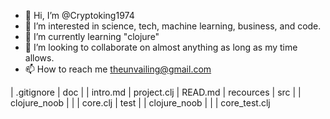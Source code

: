 - 👋 Hi, I’m @Cryptoking1974
- 👀 I’m interested in science, tech, machine learning, business, and code.
- 🌱 I’m currently learning "clojure"
- 💞️ I’m looking to collaborate on almost anything as long as my time allows.
- 📫 How to reach me <theunvailing@gmail.com>

<!---
Cryptoking1974/Cryptoking1974 is a ✨ special ✨ repository because its `README.md` (this file) appears on your GitHub profile.
You can click the Preview link to take a look at your changes.
--->
| .gitignore
| doc
| | intro.md
| project.clj
| READ.md
| recources
| src
| | clojure_noob
| | | core.clj
| test
| | clojure_noob
| | | core_test.clj
